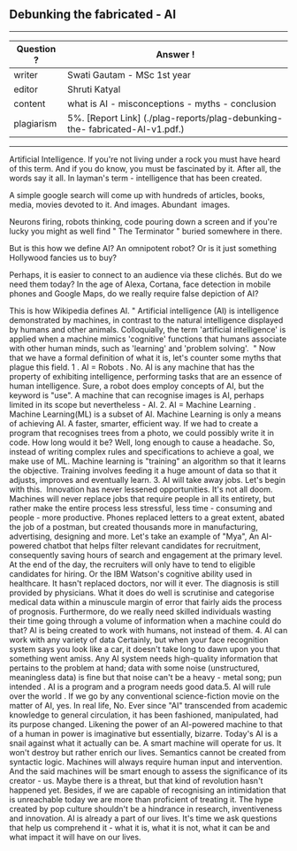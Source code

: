 ## Debunking the fabricated - AI

---
Question ? | Answer ! |
--- | --- |
writer | Swati Gautam - MSc 1st year|
editor | Shruti Katyal |
content | what is AI - misconceptions - myths - conclusion |
plagiarism | 5%. [Report Link] (./plag-reports/plag-debunking-the- fabricated-AI-v1.pdf.) 
---

Artificial Intelligence. If you're not living under a rock you must have heard of this term. And if
you do know, you must be fascinated by it. After all, the words say it all. In layman's term -
intelligence that has been created.

A simple google search will come up with hundreds of articles, books, media, movies devoted to
it. And images. ​Abundant ​ images.

Neurons firing, robots thinking, code pouring down a screen and if you're lucky you might as
well find " The Terminator " buried somewhere in there.

But is this how we define AI? An omnipotent robot? Or is it just something Hollywood fancies us
to buy?

Perhaps, it is easier to connect to an audience via these clichés. But do we need them today? In
the age of Alexa, Cortana, face detection in mobile phones and Google Maps, do we really
require false depiction of AI?

This is how Wikipedia defines AI.
" Artificial intelligence (AI) is intelligence demonstrated by machines, in contrast to the natural
intelligence displayed by humans and other animals. Colloquially, the term 'artificial intelligence'
is applied when a machine mimics 'cognitive' functions that humans associate with other human
minds, such as 'learning' and 'problem solving'. ​ "
Now that we have a formal definition of what it is, let's counter some myths that plague this field.
1 . AI = Robots .
No. AI is any machine that has the property of exhibiting intelligence, performing tasks that
are an essence of human intelligence.
Sure, a robot does employ concepts of AI, but the keyword is "use".
A machine that can recognise images is AI, perhaps limited in its scope but nevertheless - AI.
2. AI = Machine Learning .
Machine Learning(ML) is a subset of AI. Machine Learning is only a means of achieving AI. A
faster, smarter, efficient way.
If we had to create a program that recognises trees from a photo, we could possibly write it in
code.
How long would it be? Well, long enough to cause a headache.
So, instead of writing complex rules and specifications to achieve a goal,
we make use of ML.
Machine learning is "training" an algorithm so that it learns the objective. Training involves
feeding it a huge amount of data so that it adjusts, improves and eventually learn.
3. AI will take away jobs.
Let's begin with this. ​ Innovation has never lessened opportunities.
It's not all doom. Machines will never replace jobs that require people in all its entirety, but rather
make the entire process less stressful, less time - consuming and people - more productive.
Phones replaced letters to a great extent, abated the job of a postman,
but created thousands more in manufacturing, advertising, designing and more.
Let's take an example of "Mya", An AI-powered chatbot that helps filter relevant candidates for
recruitment, consequently saving hours of search and engagement at the primary level.
At the end of the day, the recruiters will only have to tend to eligible candidates for hiring.
Or the IBM Watson's cognitive ability used in healthcare. It hasn't replaced doctors, nor will it
ever. The diagnosis is still provided by physicians. What it does do well is scrutinise and
categorise medical data within a minuscule margin of error that fairly aids the process of
prognosis. Furthermore, do we really need skilled individuals wasting their time going through a
volume of information when a machine could do that?
AI is being created to work with humans, not instead of them.
4. AI can work with any variety of data
Certainly, but when your face recognition system says you look like a car, it doesn't take long
to dawn upon you that something went amiss. Any AI system needs high-quality information that
pertains to the problem at hand; data with some noise (unstructured, meaningless data) is fine
but that noise can't be a heavy - metal song; ​pun intended ​. AI is a program and a program
needs good data.5. AI will rule over the world ​.
If we go by any conventional science-fiction movie on the matter of AI, yes. In real life, No.
Ever since "AI" transcended from academic knowledge to general circulation, it has been
fashioned, manipulated, had its purpose changed.
Likening the power of an AI-powered machine to that of a human in power is imaginative but
essentially, bizarre.
Today's AI is a snail against what it actually can be. A smart machine will operate for us. It won't
destroy but rather enrich our lives.
Semantics cannot be created from syntactic logic.
Machines will always require human input and intervention.
And the said machines will be smart enough to assess the significance of its creator - us.
Maybe there is a threat, but that kind of revolution hasn't happened yet.
Besides, if we are capable of recognising an intimidation that is unreachable today we are more
than proficient of treating it.
The hype created by pop culture shouldn't be a hindrance in research, inventiveness and
innovation.
AI is already a part of our lives. It's time we ask questions that help us comprehend it - ​what it
is, what it is not, what it can be and what impact it will have on our lives.
